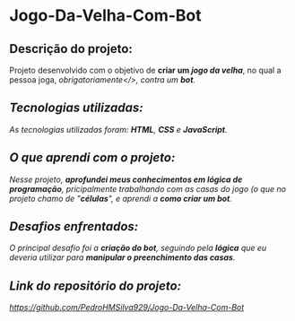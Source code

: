 # Jogo-Da-Velha-Com-Bot

## Descrição do projeto:
Projeto desenvolvido com o objetivo de <b>criar um <i>jogo da velha</i></b>, no qual a pessoa joga, <i>obrigatoriamente</>, contra um <b><i>bot</i></b>.

## Tecnologias utilizadas:
As tecnologias utilizadas foram: <b>HTML</b>, <b>CSS</b> e <b>JavaScript</b>.

## O que aprendi com o projeto:
Nesse projeto, <b>aprofundei meus conhecimentos em <i>lógica de programação</i></b>, pricipalmente trabalhando com as casas do jogo (o que no projeto chamo de "<b><i>células</i></b>", e aprendi a <b>como criar um <i>bot</i></b>.

## Desafios enfrentados:
O principal desafio foi a <b>criação do bot</b>, seguindo pela <b>lógica</b> que eu deveria utilizar para <b>manipular o preenchimento das casas</b>.

## Link do repositório do projeto:
https://github.com/PedroHMSilva929/Jogo-Da-Velha-Com-Bot
